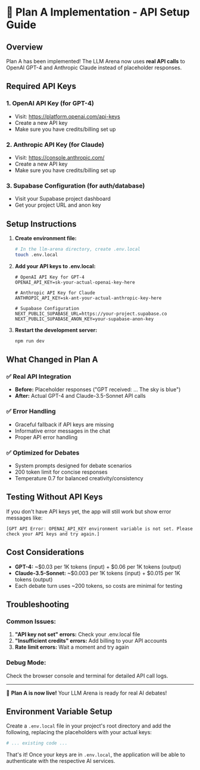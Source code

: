 # 🚀 Plan A Implementation - API Setup Guide

## Overview
Plan A has been implemented! The LLM Arena now uses **real API calls** to OpenAI GPT-4 and Anthropic Claude instead of placeholder responses.

## Required API Keys

### 1. OpenAI API Key (for GPT-4)
- Visit: https://platform.openai.com/api-keys
- Create a new API key
- Make sure you have credits/billing set up

### 2. Anthropic API Key (for Claude)
- Visit: https://console.anthropic.com/
- Create a new API key
- Make sure you have credits/billing set up

### 3. Supabase Configuration (for auth/database)
- Visit your Supabase project dashboard
- Get your project URL and anon key

## Setup Instructions

1. **Create environment file:**
   ```bash
   # In the llm-arena directory, create .env.local
   touch .env.local
   ```

2. **Add your API keys to .env.local:**
   ```env
   # OpenAI API Key for GPT-4
   OPENAI_API_KEY=sk-your-actual-openai-key-here
   
   # Anthropic API Key for Claude
   ANTHROPIC_API_KEY=sk-ant-your-actual-anthropic-key-here
   
   # Supabase Configuration
   NEXT_PUBLIC_SUPABASE_URL=https://your-project.supabase.co
   NEXT_PUBLIC_SUPABASE_ANON_KEY=your-supabase-anon-key
   ```

3. **Restart the development server:**
   ```bash
   npm run dev
   ```

## What Changed in Plan A

### ✅ Real API Integration
- **Before:** Placeholder responses ("GPT received: ... The sky is blue")
- **After:** Actual GPT-4 and Claude-3.5-Sonnet API calls

### ✅ Error Handling
- Graceful fallback if API keys are missing
- Informative error messages in the chat
- Proper API error handling

### ✅ Optimized for Debates
- System prompts designed for debate scenarios
- 200 token limit for concise responses
- Temperature 0.7 for balanced creativity/consistency

## Testing Without API Keys

If you don't have API keys yet, the app will still work but show error messages like:
```
[GPT API Error: OPENAI_API_KEY environment variable is not set. Please check your API keys and try again.]
```

## Cost Considerations

- **GPT-4:** ~$0.03 per 1K tokens (input) + $0.06 per 1K tokens (output)
- **Claude-3.5-Sonnet:** ~$0.003 per 1K tokens (input) + $0.015 per 1K tokens (output)
- Each debate turn uses ~200 tokens, so costs are minimal for testing

## Troubleshooting

### Common Issues:
1. **"API key not set" errors:** Check your .env.local file
2. **"Insufficient credits" errors:** Add billing to your API accounts
3. **Rate limit errors:** Wait a moment and try again

### Debug Mode:
Check the browser console and terminal for detailed API call logs.

---

🎉 **Plan A is now live!** Your LLM Arena is ready for real AI debates! 

## Environment Variable Setup
Create a `.env.local` file in your project's root directory and add the following, replacing the placeholders with your actual keys:

```bash
# ... existing code ...
```

That's it! Once your keys are in `.env.local`, the application will be able to authenticate with the respective AI services. 